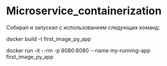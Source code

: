 # Microservice_containerization

Собирал и запускал с использованием следующих команд:

docker build -t first_image_py_app

docker run -it --rm -p 8080:8080 --name my-running-app first_image_py_app 
